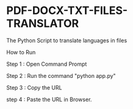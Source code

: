 # PDF-DOCX-TXT-FILES-TRANSLATOR
The Python Script to translate languages in files

How to Run

Step 1 : Open Command Prompt 

Step 2 : Run the command "python app.py"

Step 3 : Copy the URL

step 4 : Paste the URL in Browser.
